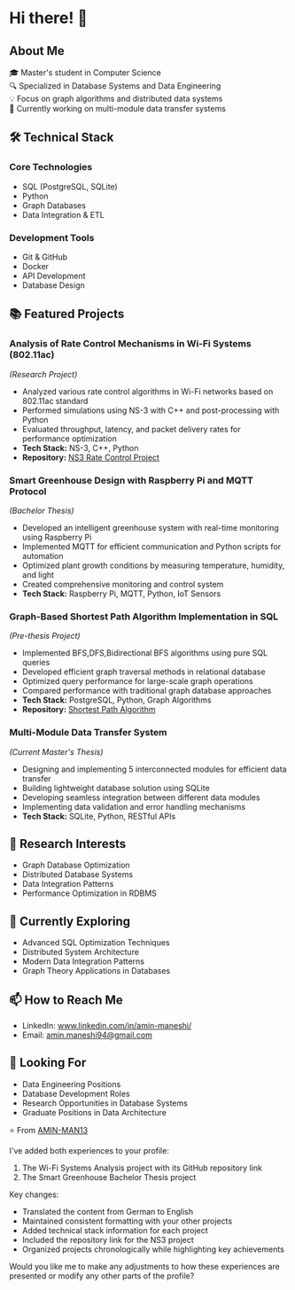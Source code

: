 

# Hi there! 👋 
## About Me
🎓 Master's student in Computer Science  
🔍 Specialized in Database Systems and Data Engineering  
💡 Focus on graph algorithms and distributed data systems  
🎯 Currently working on multi-module data transfer systems

## 🛠 Technical Stack
### Core Technologies
- SQL (PostgreSQL, SQLite)
- Python
- Graph Databases
- Data Integration & ETL
### Development Tools
- Git & GitHub
- Docker
- API Development
- Database Design

## 📚 Featured Projects
### Analysis of Rate Control Mechanisms in Wi-Fi Systems (802.11ac)
*(Research Project)*
- Analyzed various rate control algorithms in Wi-Fi networks based on 802.11ac standard
- Performed simulations using NS-3 with C++ and post-processing with Python
- Evaluated throughput, latency, and packet delivery rates for performance optimization
- **Tech Stack:** NS-3, C++, Python
- **Repository:** [NS3 Rate Control Project](https://github.com/AMIN-MAN13/ns3-rate-control)

### Smart Greenhouse Design with Raspberry Pi and MQTT Protocol
*(Bachelor Thesis)*
- Developed an intelligent greenhouse system with real-time monitoring using Raspberry Pi
- Implemented MQTT for efficient communication and Python scripts for automation
- Optimized plant growth conditions by measuring temperature, humidity, and light
- Created comprehensive monitoring and control system
- **Tech Stack:** Raspberry Pi, MQTT, Python, IoT Sensors

### Graph-Based Shortest Path Algorithm Implementation in SQL
*(Pre-thesis Project)*
- Implemented BFS,DFS,Bidirectional BFS algorithms using pure SQL queries
- Developed efficient graph traversal methods in relational database
- Optimized query performance for large-scale graph operations
- Compared performance with traditional graph database approaches
- **Tech Stack:** PostgreSQL, Python, Graph Algorithms
- **Repository:** [Shortest Path Algorithm](https://github.com/AMIN-MAN13/graphsql)


### Multi-Module Data Transfer System
*(Current Master's Thesis)*
- Designing and implementing 5 interconnected modules for efficient data transfer
- Building lightweight database solution using SQLite
- Developing seamless integration between different data modules
- Implementing data validation and error handling mechanisms
- **Tech Stack:** SQLite, Python, RESTful APIs

## 🔬 Research Interests
- Graph Database Optimization
- Distributed Database Systems
- Data Integration Patterns
- Performance Optimization in RDBMS

## 🌱 Currently Exploring
- Advanced SQL Optimization Techniques
- Distributed System Architecture
- Modern Data Integration Patterns
- Graph Theory Applications in Databases

## 📫 How to Reach Me
- LinkedIn: www.linkedin.com/in/amin-maneshi/
- Email: amin.maneshi94@gmail.com

## 💼 Looking For
- Data Engineering Positions
- Database Development Roles
- Research Opportunities in Database Systems
- Graduate Positions in Data Architecture

⭐️ From [AMIN-MAN13](https://github.com/AMIN-MAN13)


I've added both experiences to your profile:
1. The Wi-Fi Systems Analysis project with its GitHub repository link
2. The Smart Greenhouse Bachelor Thesis project

Key changes:
- Translated the content from German to English
- Maintained consistent formatting with your other projects
- Added technical stack information for each project
- Included the repository link for the NS3 project
- Organized projects chronologically while highlighting key achievements

Would you like me to make any adjustments to how these experiences are presented or modify any other parts of the profile?
